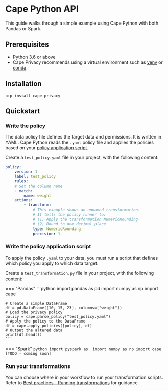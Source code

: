# Cape Python API

This guide walks through a simple example using Cape Python with both Pandas or Spark.

## Prerequisites

* Python 3.6 or above
* Cape Privacy recommends using a virtual environment such as [venv](https://docs.python.org/3/library/venv.html) or [conda](https://www.anaconda.com/products/individual).


## Installation 

```shell
pip install cape-privacy
```

## Quickstart

### Write the policy

The data policy file defines the target data and permissions. It is written in YAML. Cape Python reads the `.yaml` policy file and applies the policies based on your [policy application script](#TODO).

Create a `test_policy.yaml` file in your project, with the following content:

```yaml
policy:
    version: 1
    label: test_policy
    rules:
    # Set the column name
    - match: 
        name: weight
    actions:
        - transform:
            # This example shows an unnamed transformation.
            # It tells the policy runner to:
            # (1) Apply the transformation NumericRounding 
            # (2) Round to one decimal place
            type: NumericRounding
            precision: 1
```


### Write the policy application script

To apply the policy `.yaml` to your data, you must run a script that defines which policy you apply to which data target.

Create a `test_transformation.py` file in your project, with the following content:


=== "Pandas"
    ```python
    import pandas as pd
    import numpy as np
    import cape

    # Create a simple DataFrame
    df = pd.DataFrame([10, 15, 23], columns=["weight"])
    # Load the privacy policy
    policy = cape.parse_policy("test_policy.yaml")
    # Apply the policy to the DataFrame
    df = cape.apply_policies([policy], df)
    # Output the altered data
    print(df.head())
    ```

=== "Spark"
    ```python
    import pyspark as 
    import numpy as np
    import cape
    [TODO - coming soon]
    ```


### Run your transformations

You can choose where in your workflow to run your transformation scripts. Refer to [Best practices - Running transformations](../../best-practices/running-transformations.md) for guidance.
